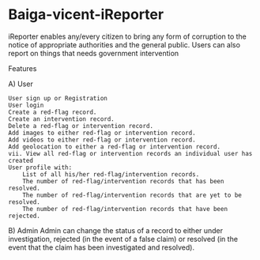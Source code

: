 # Baiga-vicent-iReporter
 iReporter enables any/every citizen to bring any form of corruption to the notice of appropriate authorities and the general public. Users can also report on things that needs government intervention
 
 Features

A) User

    User sign up or Registration
    User login
    Create a red-flag record.
    Create an intervention record.
    Delete a red-flag or intervention record.
    Add images to either red-flag or intervention record.
    Add videos to either red-flag or intervention record.
    Add geolocation to either a red-flag or intervention record.
    vii. View all red-flag or intervention records an individual user has created
    User profile with:
        List of all his/her red-flag/intervention records.
        The number of red-flag/intervention records that has been resolved.
        The number of red-flag/intervention records that are yet to be resolved.
        The number of red-flag/intervention records that have been rejected.

B) Admin
Admin can change the status of a record to either under investigation, rejected (in the event of a false claim) or resolved (in the event that the claim has been investigated and resolved).

